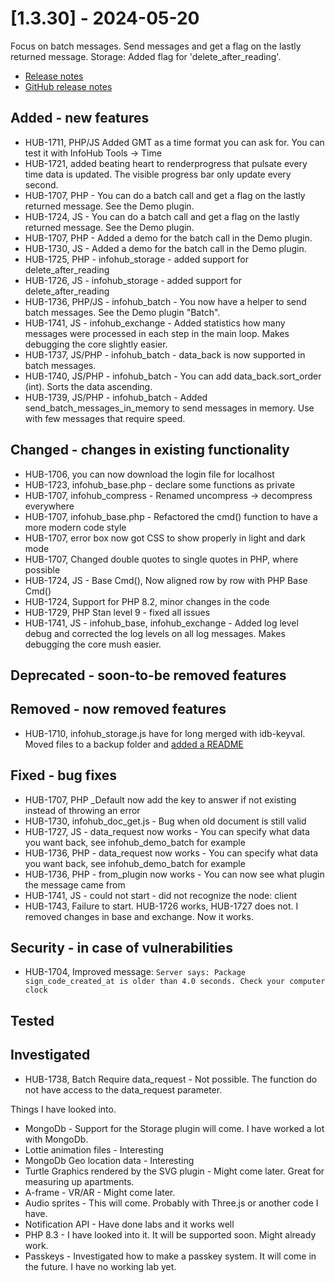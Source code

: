 # [1.3.30] - 2024-05-20

Focus on batch messages. Send messages and get a flag on the lastly returned message.
Storage: Added flag for 'delete_after_reading'.

* [Release notes](main,release_v1_v1v3_v1v3v30)
* [GitHub release notes](https://github.com/peterlembke/infohub/releases/tag/v1.3.30)

## Added - new features
* HUB-1711, PHP/JS Added GMT as a time format you can ask for. You can test it with InfoHub Tools -> Time
* HUB-1721, added beating heart to renderprogress that pulsate every time data is updated. The visible progress bar only update every second.
* HUB-1707, PHP - You can do a batch call and get a flag on the lastly returned message. See the Demo plugin.
* HUB-1724, JS - You can do a batch call and get a flag on the lastly returned message. See the Demo plugin.
* HUB-1707, PHP - Added a demo for the batch call in the Demo plugin.
* HUB-1730, JS - Added a demo for the batch call in the Demo plugin.
* HUB-1725, PHP - infohub_storage - added support for delete_after_reading 
* HUB-1726, JS - infohub_storage - added support for delete_after_reading
* HUB-1736, PHP/JS - infohub_batch - You now have a helper to send batch messages. See the Demo plugin "Batch".   
* HUB-1741, JS - infohub_exchange - Added statistics how many messages were processed in each step in the main loop. Makes debugging the core slightly easier.
* HUB-1737, JS/PHP - infohub_batch - data_back is now supported in batch messages.
* HUB-1740, JS/PHP - infohub_batch - You can add data_back.sort_order (int). Sorts the data ascending.
* HUB-1739, JS/PHP - infohub_batch - Added send_batch_messages_in_memory to send messages in memory. Use with few messages that require speed.

## Changed - changes in existing functionality
* HUB-1706, you can now download the login file for localhost
* HUB-1723, infohub_base.php - declare some functions as private
* HUB-1707, infohub_compress - Renamed uncompress -> decompress everywhere
* HUB-1707, infohub_base.php - Refactored the cmd() function to have a more modern code style
* HUB-1707, error box now got CSS to show properly in light and dark mode
* HUB-1707, Changed double quotes to single quotes in PHP, where possible
* HUB-1724, JS - Base Cmd(), Now aligned row by row with PHP Base Cmd() 
* HUB-1724, Support for PHP 8.2, minor changes in the code
* HUB-1729, PHP Stan level 9 - fixed all issues
* HUB-1741, JS - infohub_base, infohub_exchange - Added log level debug and corrected the log levels on all log messages. Makes debugging the core mush easier.

## Deprecated - soon-to-be removed features

## Removed - now removed features
* HUB-1710, infohub_storage.js have for long merged with idb-keyval. Moved files to a backup folder and [added a README](../../../../../plugins/infohub/storage/backup/README.md)

## Fixed - bug fixes
* HUB-1707, PHP _Default now add the key to answer if not existing instead of throwing an error
* HUB-1730, infohub_doc_get.js - Bug when old document is still valid
* HUB-1727, JS - data_request now works - You can specify what data you want back, see infohub_demo_batch for example
* HUB-1736, PHP - data_request now works - You can specify what data you want back, see infohub_demo_batch for example
* HUB-1736, PHP - from_plugin now works - You can now see what plugin the message came from
* HUB-1741, JS - could not start - did not recognize the node: client
* HUB-1743, Failure to start. HUB-1726 works, HUB-1727 does not. I removed changes in base and exchange. Now it works. 

## Security - in case of vulnerabilities
* HUB-1704, Improved message: `Server says: Package sign_code_created_at is older than 4.0 seconds. Check your computer clock`

## Tested

## Investigated

* HUB-1738, Batch Require data_request - Not possible. The function do not have access to the data_request parameter. 

Things I have looked into.

* MongoDb - Support for the Storage plugin will come. I have worked a lot with MongoDb.
* Lottie animation files - Interesting
* MongoDb Geo location data - Interesting
* Turtle Graphics rendered by the SVG plugin - Might come later. Great for measuring up apartments.
* A-frame - VR/AR - Might come later.
* Audio sprites - This will come. Probably with Three.js or another code I have.
* Notification API - Have done labs and it works well
* PHP 8.3 - I have looked into it. It will be supported soon. Might already work.
* Passkeys - Investigated how to make a passkey system. It will come in the future. I have no working lab yet.
